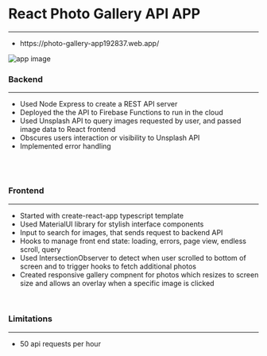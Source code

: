 <h1>React Photo Gallery API APP</h1>
<hr>
<ul><li>https://photo-gallery-app192837.web.app/</ul></li>

<img src='./images/desktop.png' alt='app image'/>

<br/>
<h3>Backend</h3>
<hr>
    <ul>
        <li> Used Node Express to create a REST API server</li>
        <li> Deployed the the API to Firebase Functions to run in the cloud </li>
        <li> Used Unsplash API to query images requested by user, and passed image data to React frontend</li>
        <li> Obscures users interaction or visibility to  Unsplash API </li>
        <li> Implemented error handling</li>
    </ul>

<br/>
<br/>

<h3>Frontend</h3>
<hr>
    <ul>
        <li> Started with create-react-app typescript template</li>
        <li>Used MaterialUI library for stylish interface components</li>
        <li>Input to search for images, that sends request to backend API </li>
        <li>Hooks to manage front end state: loading, errors, page view, endless scroll, query</li>
        <li>Used IntersectionObserver to detect when user scrolled to bottom of screen and to trigger hooks to fetch additional photos </li>
        <li>Created responsive gallery compnent for photos which resizes to screen size and allows an overlay when a specific image is clicked</li>
    </ul>

<br />
<h3>Limitations</h3>
<hr>
<ul>
<li>50 api requests per hour</li>
</ul>

